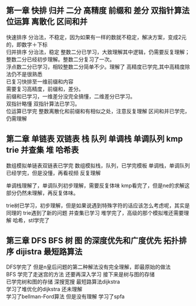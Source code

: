 ## 第一章 快排 归并 二分 高精度 前缀和 差分 双指针算法 位运算 离散化 区间和并

快速排序 分治法，不稳定，因为如果有一样的数就不稳定，解决方案，变成2元的，即数字＋下标   
归并排序 分治法，稳定 整数二分已学习，大致理解其中逻辑，仍需要反复理解；整数二分已经初步理解。整数二分复习了一次。  
浮点数二分已学习，相较整数二分简单不少。理解了 高精度已学完,其中高精度除法仍不是很熟悉  
已复习快排至一维前缀和内容  
需要复习高精度，前缀和，差分。   
前缀和已学习，一维差分没完全搞懂，二维差分已学习。   
双指针略懂 双指针算法已学习。   
位运算已学完 整数离散化和前缀和有相似之处，注意反复理解 区间和并已学完，仍需理解  

## 第二章 单链表 双链表 栈 队列 单调栈 单调队列 kmp trie 并查集 堆 哈希表

数组模拟单链表双链表已学完 数组模拟栈，队列，已学完模板 单调栈，单调队列已经学完，但是没懂，再看视频 反复理解

单调栈理解了，单调队列初步理解，需要反复体味 kmp看完了，但是ne的求解这部分仍然未理解，再反复体味。

trie树已学习，初步理解，但是如果说遇到特殊字符的话应该怎么考虑呢，其实是同理的 trie遇到了新的问题 并查集已学习 堆学完了，高级的那个模拟堆还需要理解 哈希，stl学完了

## 第三章 DFS BFS 树 图 的深度优先和广度优先 拓扑排序 dijistra 最短路算法
DFS学完了 但是n皇后问题的第二种解法没有完全理解，即最原始的做法   
BFS 学完了走迷宫的方法 还要再深入学习 接下来是树与图的存储   
已学完树和图的存储 深搜宽搜 最短路算法dijkstra  
学习了堆优化的dijkstra 还未理解  
学习了bellman-Ford算法  但是没有理解
学习了spfa